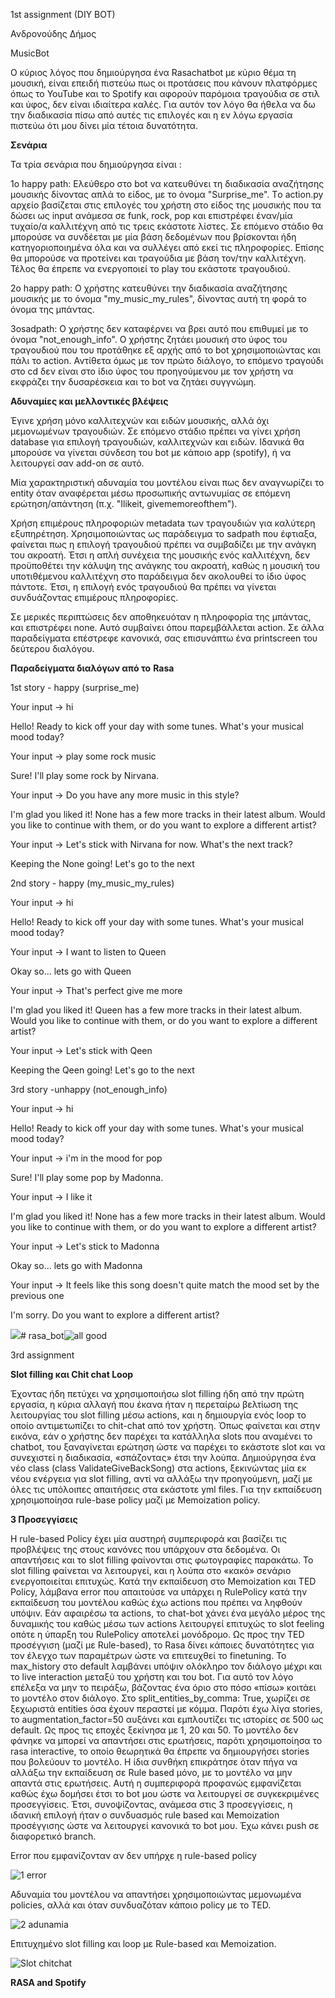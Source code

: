 1st  assignment (DIY BOT)

Ανδρονούδης Δήμος

MusicBot

Ο κύριος λόγος που δημιούργησα ένα Rasachatbot με κύριο θέμα τη μουσική, είναι επειδή πιστεύω πως οι προτάσεις που κάνουν πλατφόρμες όπως το YouTube και το Spotify 
και αφορούν παρόμοια τραγούδια σε στιλ και ύφος, δεν είναι ιδιαίτερα καλές. 
Για αυτόν τον λόγο θα ήθελα να δω την διαδικασία πίσω από αυτές τις επιλογές και η εν λόγω εργασία πιστεύω ότι μου δίνει μία τέτοια δυνατότητα.

**Σενάρια**

Τα τρία σενάρια που δημιούργησα είναι :

 1ο happy path:
 Ελεύθερο στο bot να κατευθύνει τη διαδικασία αναζήτησης μουσικής δίνοντας απλά το είδος, με το όνομα "Surprise\_me". 
 Tο action.py αρχείο βασίζεται στις επιλογές του χρήστη στο είδος της μουσικής που τα δώσει ως input ανάμεσα σε funk, rock, pop και επιστρέφει έναν/μία τυχαίο/α καλλιτέχνη από τις τρεις εκάστοτε λίστες. 
 Σε επόμενο στάδιο θα μπορούσε να συνδέεται με μία βάση δεδομένων που βρίσκονται ήδη κατηγοριοποιημένα όλα και να συλλέγει από εκεί τις πληροφορίες. 
 Επίσης θα μπορούσε να προτείνει και τραγούδια με βάση τον/την καλλιτέχνη. Τέλος θα έπρεπε να ενεργοποιεί το play του εκάστοτε τραγουδιού.

 2ο happy path:
 Ο χρήστης κατευθύνει την διαδικασία αναζήτησης μουσικής με το όνομα "my\_music\_my\_rules", δίνοντας αυτή τη φορά το όνομα της μπάντας.

 3οsadpath:
 Ο χρήστης δεν καταφέρνει να βρει αυτό που επιθυμεί με το όνομα "not\_enough\_info". 
 Ο χρήστης ζητάει μουσική στο ύφος του τραγουδιού που του προτάθηκε εξ αρχής από το bot χρησιμοποιώντας και πάλι το action. 
 Αντίθετα όμως με τον πρώτο διάλογο, το επόμενο τραγούδι στο cd δεν είναι στο ίδιο ύφος του προηγούμενου με τον χρήστη να εκφράζει την δυσαρέσκεια και το bot να ζητάει συγγνώμη.

**Αδυναμίες και μελλοντικές βλέψεις**

Έγινε χρήση μόνο καλλιτεχνών και ειδών μουσικής, αλλά όχι μεμονωμένων τραγουδιών. Σε επόμενο στάδιο πρέπει να γίνει χρήση database για επιλογή τραγουδιών, καλλιτεχνών και ειδών. 
Ιδανικά θα μπορούσε να γίνεται σύνδεση του bot με κάποιο app (spotify), ή να λειτουργεί σαν add-on σε αυτό.

Μία χαρακτηριστική αδυναμία του μοντέλου είναι πως δεν αναγνωρίζει το entity όταν αναφέρεται μέσω προσωπικής αντωνυμίας σε επόμενη ερώτηση/απάντηση (π.χ. "Ilikeit, givememoreofthem").

 Χρήση επιμέρους πληροφοριών metadata των τραγουδιών για καλύτερη εξυπηρέτηση. 
 Χρησιμοποιώντας ως παράδειγμα το sadpath που έφτιαξα, φαίνεται πως η επιλογή τραγουδιού πρέπει να συμβαδίζει με την ανάγκη του ακροατή. 
 Έτσι η απλή συνέχεια της μουσικής ενός καλλιτέχνη, δεν προϋποθέτει την κάλυψη της ανάγκης του ακροατή, καθώς η μουσική του υποτιθέμενου καλλιτέχνη στο παράδειγμα δεν ακολουθεί το ίδιο ύφος πάντοτε. 
 Έτσι, η επιλογή ενός τραγουδιού θα πρέπει να γίνεται συνδυάζοντας επιμέρους πληροφορίες.

Σε μερικές περιπτώσεις δεν αποθηκευόταν η πληροφορία της μπάντας, και επιστρέφει none. 
Αυτό συμβαίνει όπου παρεμβάλλεται action. Σε άλλα παραδείγματα επέστρεφε κανονικά, σας επισυνάπτω ένα printscreen του δεύτερου διαλόγου.

**Παραδείγματα διαλόγων από το**  **Rasa**

1st story - happy (surprise\_me)

Your input -\> hi

Hello! Ready to kick off your day with some tunes. What's your musical mood today?

Your input -\> play some rock music

Sure! I'll play some rock by Nirvana.

Your input -\> Do you have any more music in this style?

I'm glad you liked it! None has a few more tracks in their latest album. Would you like to continue with them, or do you want to explore a different artist?

Your input -\> Let's stick with Nirvana for now. What's the next track?

Keeping the None going! Let's go to the next

2nd story - happy (my\_music\_my\_rules)

Your input -\> hi

Hello! Ready to kick off your day with some tunes. What's your musical mood today?

Your input -\> I want to listen to Queen

Okay so... lets go with Queen

Your input -\> That's perfect give me more

I'm glad you liked it! Queen has a few more tracks in their latest album. Would you like to continue with them, or do you want to explore a different artist?

Your input -\> Let's stick with Qeen

Keeping the Qeen going! Let's go to the next

3rd story -unhappy (not\_enough\_info)

Your input -\> hi

Hello! Ready to kick off your day with some tunes. What's your musical mood today?

Your input -\> i'm in the mood for pop

Sure! I'll play some pop by Madonna.

Your input -\> I like it

I'm glad you liked it! None has a few more tracks in their latest album. Would you like to continue with them, or do you want to explore a different artist?

Your input -\> Let's stick to Madonna

Okay so... lets go with Madonna

Your input -\> It feels like this song doesn't quite match the mood set by the previous one

I'm sorry. Do you want to explore a different artist?

![](RackMultipart20231112-1-51iogw_html_f2c3c1dc3ef5e369.png)# rasa_bot![all good](https://github.com/DimosAndronoudis/rasa_bot/assets/106241599/b9e73990-401a-4b06-8245-27f0dd99e554)




3rd assignment

**Slot filling και Chit chat Loop**

Έχοντας ήδη πετύχει να χρησιμοποιήσω slot filling ήδη από την πρώτη εργασία, η κύρια αλλαγή που έκανα ήταν η περεταίρω βελτίωση της λειτουργίας του slot filling μέσω actions, και η δημιουργία ενός loop το οποίο αντιμετωπίζει το chit-chat από τον χρήστη. Όπως φαίνεται και στην εικόνα, εάν ο χρήστης δεν παρέχει τα κατάλληλα slots που αναμένει το chatbot, του ξαναγίνεται ερώτηση ώστε να παρέχει το εκάστοτε slot και να συνεχιστεί η διαδικασία, «σπάζοντας» έτσι την λούπα. Δημιούργησα ένα νέο class (class ValidateGiveBackSong) στα actions, ξεκινώντας μία εκ νέου ενέργεια για slot filling, αντί να αλλάξω την προηγούμενη, μαζί με όλες τις υπόλοιπες απαιτήσεις στα εκάστοτε yml files. Για την εκπαίδευση χρησιμοποίησα rule-base policy μαζί με Memoization policy.


**3 Προσεγγίσεις**

Η rule-based Policy έχει μία αυστηρή συμπεριφορά και βασίζει τις προβλέψεις της στους κανόνες που υπάρχουν στα δεδομένα. Οι απαντήσεις και το slot filling φαίνονται στις φωτογραφίες παρακάτω. Το slot filling φαίνεται να λειτουργεί, και η λούπα στο «κακό» σενάριο ενεργοποιείται επιτυχώς.
Κατά την εκπαίδευση στο Memoization και TED Policy, λάμβανα error που απαιτούσε να υπάρχει η RulePolicy κατά την εκπαίδευση του μοντέλου καθώς έχω actions που πρέπει να ληφθούν υπόψιν. Εάν αφαιρέσω τα actions, το chat-bot χάνει ένα μεγάλο μέρος της δυναμικής του καθώς μέσω των actions λειτουργεί επιτυχώς το slot feeling οπότε η ύπαρξη του RulePolicy αποτελεί μονόδρομο.
Ως προς την TED προσέγγιση (μαζί με Rule-based), το Rasa δίνει κάποιες δυνατότητες για τον έλεγχο των παραμέτρων ώστε να επιτευχθεί το finetuning. Το max_history στο default λαμβάνει υπόψιν ολόκληρο τον διάλογο μέχρι και το live interaction μεταξύ του χρήστη και του bot. Για αυτό τον λόγο επέλεξα να μην το πειράξω, βάζοντας ένα όριο στο πόσο «πίσω» κοιτάει το μοντέλο στον διάλογο. Στο split_entities_by_comma: True, χωρίζει σε ξεχωριστά entities όσα έχουν περαστεί με κόμμα. Παρότι έχω λίγα stories, το augmentation_factor=50 αυξάνει και εμπλουτίζει τις ιστορίες σε 500 ως default.
Ως προς τις εποχές ξεκίνησα με 1, 20 και 50. Το μοντέλο δεν φάνηκε να μπορεί να απαντήσει στις ερωτήσεις, παρότι χρησιμοποίησα το rasa interactive, το οποίο θεωρητικά θα έπρεπε να δημιουργήσει stories που βολεύουν το μοντέλο.
Η ίδια συνθήκη επικράτησε όταν πήγα να αλλάξω την εκπαίδευση σε Rule based μόνο, με το μοντέλο να μην απαντά στις ερωτήσεις.
Αυτή η συμπεριφορά προφανώς εμφανίζεται καθώς έχω δομήσει έτσι το bot μου ώστε να λειτουργεί σε συγκεκριμένες προσεγγίσεις.
Έτσι, συνοψίζοντας, ανάμεσα στις 3 προσεγγίσεις, η ιδανική επιλογή ήταν ο συνδυασμός rule based και Memoization προσέγγισης ώστε να λειτουργεί κανονικά το bot μου. Έχω κάνει push σε διαφορετικό branch.


Error που εμφανίζονταν αν δεν υπήρχε η rule-based policy

![1 error](https://github.com/user-attachments/assets/6cbe4760-7760-42dc-99f6-9727305416d2)




Αδυναμία του μοντέλου να απαντήσει χρησιμοποιώντας μεμονωμένα policies, αλλά και όταν συνδυαζόταν κάποιο policy με το TED.

![2 adunamia](https://github.com/user-attachments/assets/be11f0dc-972b-402f-ac59-f9e4431f333b)



Επιτυχημένο slot filling και loop με Rule-based και Memoization.

![Slot chitchat](https://github.com/user-attachments/assets/934dc03d-aea8-4682-adaa-c4e77136bcda)







**RASA and Spotify**

































